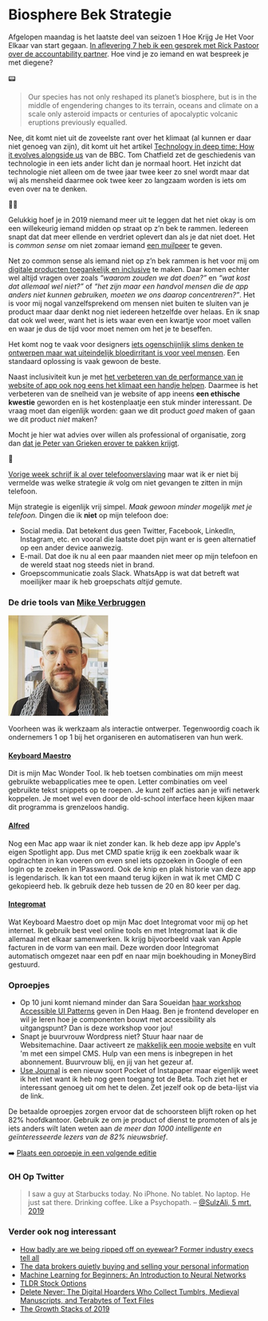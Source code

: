# Biosphere Bek Strategie

Afgelopen maandag is het laatste deel van seizoen 1 Hoe Krijg Je Het Voor Elkaar van start gegaan. [In aflevering 7 heb ik een gesprek met Rick Pastoor over de accountability partner](https://hoekrijgjehetvoorelkaar.nl/shownotes/2019/03/04/s01e07). Hoe vind je zo iemand en wat bespreek je met diegene?

📟

> Our species has not only reshaped its planet’s biosphere, but is in the middle of engendering changes to its terrain, oceans and climate on a scale only asteroid impacts or centuries of apocalyptic volcanic eruptions previously equalled.

Nee, dit komt niet uit de zoveelste rant over het klimaat (al kunnen er daar niet genoeg van zijn), dit komt uit het artikel [Technology in deep time: How it evolves alongside us](http://www.bbc.com/future/story/20190207-technology-in-deep-time-how-it-evolves-alongside-us?utm_source=densediscovery&utm_medium=email&utm_campaign=newsletter-issue-24) van de BBC. Tom Chatfield zet de geschiedenis van technologie in een iets ander licht dan je normaal hoort. Het inzicht dat technologie niet alleen om de twee jaar twee keer zo snel wordt maar dat wij als mensheid daarmee ook twee keer zo langzaam worden is iets om even over na te denken.

🤼‍♂️

Gelukkig hoef je in 2019 niemand meer uit te leggen dat het niet okay is om een willekeurig iemand midden op straat op z’n bek te rammen. Iedereen snapt dat dat meer ellende en verdriet oplevert dan als je dat niet doet. Het is _common sense_ om niet zomaar iemand [een muilpeer](https://nl.wiktionary.org/wiki/muilpeer) te geven.

Net zo common sense als iemand niet op z’n bek rammen is het voor mij om [digitale producten toegankelijk en inclusive](https://inclusivedesignprinciples.org/nl/) te maken. Daar komen echter wel altijd vragen over zoals _“waarom zouden we dat doen?”_ en _“wat kost dat allemaal wel niet?”_ of _“het zijn maar een handvol mensen die de app anders niet kunnen gebruiken, moeten we ons daarop concentreren?”_. Het is voor mij nogal vanzelfsprekend om mensen niet buiten te sluiten van je product maar daar denkt nog niet iedereen hetzelfde over helaas. En ik snap dat ook wel weer, want het is iets waar even een kwartje voor moet vallen en waar je dus de tijd voor moet nemen om het je te beseffen.

Het komt nog te vaak voor designers [iets ogenschijnlijk slims denken te ontwerpen maar wat uiteindelijk bloedirritant is voor veel mensen](http://bradfrost.com/blog/post/dont-get-clever-with-login-forms/). Een standaard oplossing is vaak gewoon de beste.

Naast inclusiviteit kun je met [het verbeteren van de performance van je website of app ook nog eens het klimaat een handje helpen](https://timkadlec.com/remembers/2019-01-09-the-ethics-of-performance/). Daarmee is het verbeteren van de snelheid van je website of app ineens **een ethische kwestie** geworden en is het kostenplaatje een stuk minder interessant. De vraag moet dan eigenlijk worden: gaan we dit product _goed_ maken of gaan we dit product _niet_ maken?

Mocht je hier wat advies over willen als professional of organisatie, zorg dan [dat je Peter van Grieken erover te pakken krijgt](https://frozenrockets.nl).

📱

[Vorige week schrijf ik al over telefoonverslaving](https://reinierladan.nl/2019/02/27/telefoonverslaving) maar wat ik er niet bij vermelde was welke strategie _ik_ volg om niet gevangen te zitten in mijn telefoon.

Mijn strategie is eigenlijk vrij simpel. _Maak gewoon minder mogelijk met je telefoon._ Dingen die ik **niet** op mijn telefoon doe:

- Social media. Dat betekent dus geen Twitter, Facebook, LinkedIn, Instagram, etc. en vooral die laatste doet pijn want er is geen alternatief op een ander device aanwezig.
- E-mail. Dat doe ik nu al een paar maanden niet meer op mijn telefoon en de wereld staat nog steeds niet in brand.
- Groepscommunicatie zoals Slack. WhatsApp is wat dat betreft wat moeilijker maar ik heb groepschats _altijd_ gemute.

### De drie tools van [Mike Verbruggen](https://www.slmmr.nl)

![Mike Verbruggen](/assets/drie-tools/mike-verbruggen.jpg)

Voorheen was ik werkzaam als interactie ontwerper. Tegenwoordig coach ik ondernemers 1 op 1 bij het organiseren en automatiseren van hun werk.

#### [Keyboard Maestro](https://www.keyboardmaestro.com/)

Dit is mijn Mac Wonder Tool. Ik heb toetsen combinaties om mijn meest gebruikte webapplicaties mee te open. Letter combinaties om veel gebruikte tekst snippets op te roepen. Je kunt zelf acties aan je wifi netwerk koppelen. Je moet wel even door de old-school interface heen kijken maar dit programma is grenzeloos handig.

#### [Alfred](https://www.alfredapp.com/)

Nog een Mac app waar ik niet zonder kan. Ik heb deze app ipv Apple's eigen Spotlight app. Dus met CMD spatie krijg ik een zoekbalk waar ik opdrachten in kan voeren om even snel iets opzoeken in Google of een login op te zoeken in 1Password. Ook de knip en plak historie van deze app is legendarisch. Ik kan tot een maand terug kijken in wat ik met CMD C gekopieerd heb. Ik gebruik deze heb tussen de 20 en 80 keer per dag.

#### [Integromat](https://integromat.com)

Wat Keyboard Maestro doet op mijn Mac doet Integromat voor mij op het internet. Ik gebruik best veel online tools en met Integromat laat ik die allemaal met elkaar samenwerken. Ik krijg bijvoorbeeld vaak van Apple facturen in de vorm van een mail. Deze worden door Integromat automatisch omgezet naar een pdf en naar mijn boekhouding in MoneyBird gestuurd.

### Oproepjes

- Op 10 juni komt niemand minder dan Sara Soueidan [haar workshop Accessible UI Patterns](https://academy.frozenrockets.nl/workshop/accessible-ui-patterns-10-june) geven in Den Haag. Ben je frontend developer en wil je leren hoe je componenten bouwt met accessibility als uitgangspunt? Dan is deze workshop voor jou!
- Snapt je buurvrouw Wordpress niet? Stuur haar naar de Websitemachine. Daar activeert ze [makkelijk een mooie website](https://www.websitemachine.nl/?campaign=82procent) en vult 'm met een simpel CMS. Hulp van een mens is inbegrepen in het abonnement. Buurvrouw blij, en jij van het gezeur af.
- [Use Journal](https://usejournal.com/?r=mrhpU) is een nieuw soort Pocket of Instapaper maar eigenlijk weet ik het niet want ik heb nog geen toegang tot de Beta. Toch ziet het er interessant genoeg uit om het te delen. Zet jezelf ook op de beta-lijst via de link.

De betaalde oproepjes zorgen ervoor dat de schoorsteen blijft roken op het 82% hoofdkantoor. Gebruik ze om je product of dienst te promoten of als je iets anders wilt laten weten aan _de meer dan 1000 intelligente en geïnteresseerde lezers van de 82% nieuwsbrief_.

➡️ [Plaats een oproepje in een volgende editie](https://forms.82procent.nl)

### OH Op Twitter

> I saw a guy at Starbucks today. No iPhone. No tablet. No laptop. He just sat there. Drinking coffee. Like a Psychopath. – [@SulzAli, 5 mrt. 2019](https://twitter.com/SulzAli/status/1102738936047300609)

### Verder ook nog interessant

- [How badly are we being ripped off on eyewear? Former industry execs tell all](https://www.latimes.com/business/lazarus/la-fi-lazarus-glasses-lenscrafters-luxottica-monopoly-20190305-story.html)
- [The data brokers quietly buying and selling your personal information](https://www.fastcompany.com/90310803/here-are-the-data-brokers-quietly-buying-and-selling-your-personal-information)
- [Machine Learning for Beginners: An Introduction to Neural Networks](https://victorzhou.com/blog/intro-to-neural-networks/)
- [TLDR Stock Options](https://tldroptions.io/)
- [Delete Never: The Digital Hoarders Who Collect Tumblrs, Medieval Manuscripts, and Terabytes of Text Files](https://gizmodo.com/delete-never-the-digital-hoarders-who-collect-tumblrs-1832900423)
- [The Growth Stacks of 2019](https://segment.com/blog/the-growth-stacks-of-2019/)